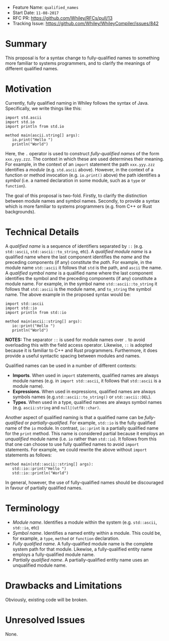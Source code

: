 - Feature Name: `qualified_names`
- Start Date: `11-08-2017`
- RFC PR: https://github.com/Whiley/RFCs/pull/13
- Tracking Issue: https://github.com/Whiley/WhileyCompiler/issues/842

# Summary

This proposal is for a syntax change to fully-qualified names to
something more familiar to systems programmers, and to clarify the
meanings of different qualified names.

# Motivation

Currently, fully qualified naming in Whiley follows the syntax of
Java. Specifically, we write things like this:

```Whiley
import std.ascii
import std.io
import println from std.io

method main(ascii.string[] args):
   io.print("Hello ")
   println("World")
```

Here, the `.` operator is used to construct _fully-qualified names_ of
the form `xxx.yyy.zzz`.  The context in which these are used
determines their meaning.  For example, in the context of an `import`
statement the path `xxx.yyy.zzz` identifies a _module_
(e.g. `std.ascii` above).  However, in the context of a function or
method invocation (e.g. `io.print()` above) the path identifies a
_symbol_ (i.e. a named declaration in some module, such as a `type` or
`function`).

The goal of this proposal is two-fold.  Firstly, to clarify the
distinction between module names and symbol names.  Secondly, to
provide a syntax which is more familiar to systems programmers
(e.g. from C++ or Rust backgrounds).

# Technical Details

A _qualified name_ is a sequence of identifiers separated by `::`
(e.g. `std::ascii`, `std::ascii::to_string`, etc).  A _qualified
module name_ is a qualified name where the last component identifies
the _name_ and the preceding components (if any) constitute the
_path_.  For example, in the module name `std::ascii` it follows that
`std` is the path, and `ascii` the name.  A _qualified symbol name_ is
a qualified name where the last component identifies the symbol and
the preceding components (if any) constitute a module name.  For
example, in the symbol name `std::ascii::to_string` it follows that
`std::ascii` is the module name, and `to_string` the symbol name.
The above example in the proposed syntax would be:

```Whiley
import std::ascii
import std::io
import println from std::io

method main(ascii::string[] args):
   io::print("Hello ")
   println("World")
```

**NOTES:** The separator `::` is used for module names over `.` to
avoid overloading this with the field access operator.  Likewise, `::`
is adopted because it is familiar to C++ and Rust programmers.
Furthermore, it does provide a useful syntactic spacing between
modules and names.

Qualified names can be used in a number of different contexts:

- **Imports**.  When used in `import` statements, qualified names are
always module names (e.g. in `import std::ascii`, it follows that
`std::ascii` is a module name).
- **Expressions**.  When used in expressions, qualified names are
always symbols names (e.g.`std::ascii::to_string()` or
`std::ascii::DEL`).
- **Types**.  When used in a type, qualified names are always symbol
  names (e.g. `ascii:string` and `null|(utf8::char)`.

Another aspect of qualified naming is that a qualified name can be
_fully-qualified_ or _partially-qualified_.  For example, `std::io` is
the fully qualified name of the `io` module.  In contrast, `io::print`
is a partially qualified name for the `print` method.  This name is
considered partial because it employs an _unqualified_ module name
(i.e. `io` rather than `std::io`).  It follows from this that one can
choose to use fully qualified names to avoid `import` statements.  For
example, we could rewrite the above without `import` statements as
follows:

```Whiley
method main(std::ascii::string[] args):
   std::io::print("Hello ")
   std::io::println("World")
```

In general, however, the use of fully-qualified names should be
discouraged in favour of partially qualified names.

# Terminology

- *Module name*.  Identifies a module within the system
(e.g. `std::ascii`, `std::io`, etc)
- *Symbol name*.  Identifies a named entity within a module.  This
could be, for example, a `type`, `method` or `function` declaration.
- *Fully qualified name*.  A fully-qualified module name is the
  complete system path for that module.  Likewise, a fully-qualified
  entity name employs a fully-qualified module name.
- *Partially qualified name*.  A partially-qualified entity name uses
  an unqualified module name.

# Drawbacks and Limitations

Obviously, existing code will be broken.

# Unresolved Issues

None.
